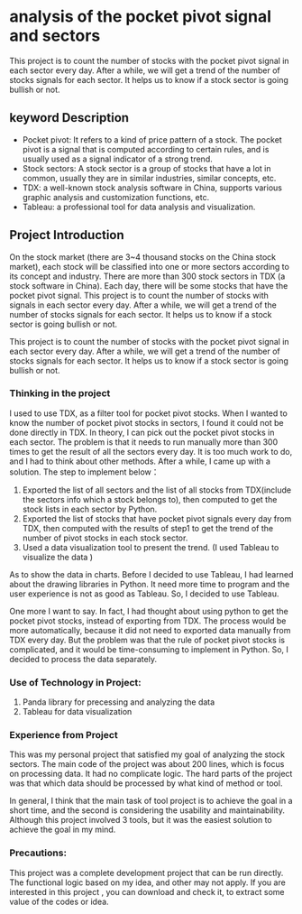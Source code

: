 # analysis of the pocket pivot signal and sectors 
This project is to count the number of stocks  with the pocket pivot signal in each sector every day.  After a while, we will get a trend of the number of stocks signals for each sector. It helps us to know if a stock sector is going bullish or not.



## keyword Description

- Pocket pivot: It refers to a kind of price pattern of a stock. The pocket pivot is a signal that is computed according to certain rules, and is usually used as a signal indicator of a strong trend.
- Stock sectors: A stock sector is a group of stocks that have a lot in common, usually they are in similar industries, similar concepts, etc.
- TDX: a well-known stock analysis software in China, supports various graphic analysis and  customization functions, etc.
- Tableau: a professional tool for data analysis and visualization.

## Project Introduction

On the stock market (there are 3~4 thousand stocks on the China stock market),  each stock will be classified into one or more sectors according to its concept and industry. There are more than 300 stock sectors in TDX (a stock software in China). Each day, there will be some stocks that have the pocket pivot signal. This project is to count the number of stocks  with signals in each sector every day.  After a while, we will get a trend of the number of stocks signals for each sector. It helps us to know if a stock sector is going bullish or not.

This project is to count the number of stocks  with the pocket pivot signal in each sector every day.  After a while, we will get a trend of the number of stocks signals for each sector. It helps us to know if a stock sector is going bullish or not.

### Thinking in the project

I used to use TDX, as a filter tool for pocket pivot stocks. When I wanted to know the number of pocket pivot stocks in sectors, I found it could not be done directly in TDX. In theory, I can pick out the pocket pivot stocks in each sector. The problem is that it needs to run manually more than 300 times to get the result of all the sectors every day. It is too much work to do, and I had to think about other methods. After a while, I came up with a solution.  The step to implement below：

1. Exported the list of all sectors and the list of all stocks from TDX(include the sectors info which a stock belongs to), then computed to get the stock lists in each sector by Python.
2. Exported the list of stocks that have pocket pivot signals every day from TDX, then computed with the results of step1 to get the trend of the number of pivot stocks in each stock sector.
3. Used a data visualization tool to present the trend. (I used Tableau to visualize the data )

As to show the data in charts. Before I decided to use Tableau, I had learned about the drawing libraries in Python. It need more time to program  and the user experience is not as good as Tableau. So, I decided to use Tableau.

One more I want to say. In fact, I had thought about using python to get the pocket pivot stocks, instead of exporting from TDX. The process would be more automatically, because it did not need to  exported data manually from TDX every day. But the problem was that the rule of pocket pivot stocks is complicated, and it would be time-consuming to implement in Python. So, I decided to process the data separately.

### Use of Technology in Project:

1. Panda library for precessing and analyzing the data
2. Tableau for data visualization

### Experience from Project

This was my personal project that satisfied my goal of analyzing the stock sectors. The main code of the project was about 200 lines, which is focus on processing data. It had no complicate logic. The hard parts of the project was that which data should be processed by what kind of method or tool. 

In general, I think that the main task of tool project is to achieve the goal in a short time, and the second is considering the usability and maintainability. Although this project involved 3 tools, but it was the easiest solution to achieve the goal in my mind.

### Precautions:

This project was a complete development project that can be run directly. The functional logic based on my idea, and other may not apply. If you are interested in this project , you can download and check it, to extract some value of the codes or idea.
